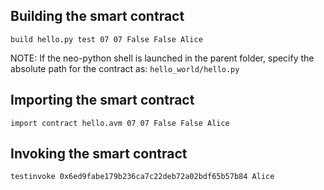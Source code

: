 ## Building the smart contract

`build hello.py test 07 07 False False Alice`

NOTE: If the neo-python shell is launched in the parent folder, specify the absolute path for the contract as: `hello_world/hello.py`

## Importing the smart contract

`import contract hello.avm 07 07 False False Alice  `

## Invoking the smart contract

`testinvoke 0x6ed9fabe179b236ca7c22deb72a02bdf65b57b84 Alice`